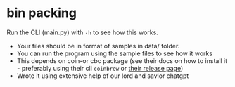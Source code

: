 # bin packing

Run the CLI (main.py) with `-h` to see how this works.

* Your files should be in format of samples in data/ folder.
* You can run the program using the sample files to see how it works
* This depends on coin-or cbc package (see their docs on how to install it - preferably using their cli `coinbrew` or [their release page](https://github.com/coin-or/Cbc/releases))
* Wrote it using extensive help of our lord and savior chatgpt

